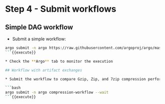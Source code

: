 # Step 4 - Submit workflows

## Simple DAG workflow 

* Submit a simple workflow:

```bash
argo submit -n argo https://raw.githubusercontent.com/argoproj/argo/master/examples/nested-workflow.yaml --wait
```{{execute}}

* Check the **Argo** tab to monitor the execution

## Workflow with artifact exchanges

* Submit the workflow to compare Gzip, Zip, and 7zip compression performances.

```bash
argo submit -n argo compression-workflow --wait
```{{execute}}